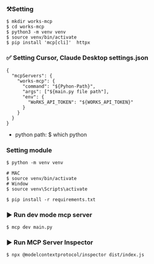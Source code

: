 ### ⚒️Setting
~~~
$ mkdir works-mcp
$ cd works-mcp
$ python3 -m venv venv   
$ source venv/bin/activate
$ pip install 'mcp[cli]'  httpx
~~~

### ✅ Setting Cursor, Claude Desktop settings.json
~~~
{
  "mcpServers": {
    "works-mcp": {
      "command": "${Pyhon-Path}",
      "args": ["${main.py file path"],
      "env": {
        "WoRKS_API_TOKEN": "${WORKS_API_TOKEN}"
      }
    }
  }
}

~~~

- python path: $ which python

### Setting module
~~~
$ python -m venv venv

# MAC
$ source venv/bin/activate  
# Window 
$ source venv\Scripts\activate

$ pip install -r requirements.txt
~~~


### ▶️ Run dev mode mcp server
~~~
$ mcp dev main.py
~~~

### ▶️ Run MCP Server Inspector
~~~
$ npx @modelcontextprotocol/inspector dist/index.js
~~~

